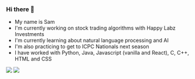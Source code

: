 ### Hi there 👋

- My name is Sam
- I'm currently working on stock trading algorithms with Happy Labz Investments
- I'm currently learning about natural language processing and AI
- I'm also practicing to get to ICPC Nationals next season
- I have worked with Python, Java, Javascript (vanilla and React), C, C++, HTML and CSS

<img src="https://github-readme-stats.vercel.app/api/top-langs/?username=sammcdo&theme=gruvbox">  <img src="https://github-readme-stats.vercel.app/api?username=sammcdo&show_icons=true&theme=dracula">
